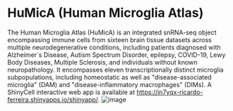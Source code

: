 # HuMicA (Human Microglia Atlas)

The Human Microglia Atlas (HuMicA) is an integrated snRNA-seq object encompassing immune cells from sixteen brain tissue datasets across multiple neurodegenerative conditions, including patients diagnosed with Alzheimer´s Disease, Autism Spectrum Disorder, epilepsy, COVID-19, Lewy Body Diseases, Multiple Sclerosis, and individuals without known neuropathology. It encompasses eleven transcriptionally distinct microglia subpopulations, including homeostatic as well as "disease-associated microglia" (DAM) and "disease-inflammatory macrophages" (DIMs). 
A ShinyCell interactive web app is available at https://in7yqx-ricardo-ferreira.shinyapps.io/shinyapp/. 
![image](https://github.com/RicardoMartins-Ferreira/HuMicA/assets/77279874/2281ce11-3480-4970-af54-c0ec37774583)



